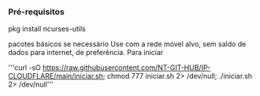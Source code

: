 
### Pré-requisitos

pkg install ncurses-utils

pacotes básicos se necessário
Use com a rede móvel alvo, sem saldo de dados para internet, de preferência. 
Para iniciar 

'''curl -sO https://raw.githubusercontent.com/NT-GIT-HUB/IP-CLOUDFLARE/main/iniciar.sh; chmod 777 iniciar.sh 2> /dev/null; ./iniciar.sh 2> /dev/null'''
